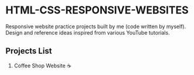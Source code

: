 # HTML-CSS-RESPONSIVE-WEBSITES
Responsive website practice projects built by me (code written by myself). Design and reference ideas inspired from various YouTube tutorials.
## Projects List
1. Coffee Shop Website ☕ 
